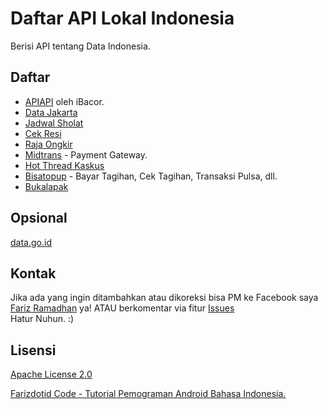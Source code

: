 # Daftar API Lokal Indonesia
Berisi API tentang Data Indonesia.

## Daftar
- [APIAPI](https://github.com/bachors/apiapi) oleh iBacor.
- [Data Jakarta](http://api.jakarta.go.id/)
- [Jadwal Sholat](http://wahidganteng.ga/api/jadwal-sholat)
- [Cek Resi](http://wahidganteng.ga/api/cek-resi)
- [Raja Ongkir](http://rajaongkir.com/dokumentasi)
- [Midtrans](https://midtrans.com/payments) - Payment Gateway.
- [Hot Thread Kaskus](https://api.bayyu.net/)
- [Bisatopup](http://docs.bisatopup.apiary.io/#) - Bayar Tagihan, Cek Tagihan, Transaksi Pulsa, dll.
- [Bukalapak](https://bukalapak.github.io/api/)

## Opsional
[data.go.id](http://data.go.id/)

## Kontak
Jika ada yang ingin ditambahkan atau dikoreksi bisa PM ke Facebook saya [Fariz Ramadhan](https://www.facebook.com/farizdotid) ya! ATAU berkomentar via fitur [Issues](https://github.com/farizdotid/DAFTAR-API-LOKAL-INDONESIA/issues)<br>
Hatur Nuhun. :)

## Lisensi

[Apache License 2.0](https://github.com/farizdotid/DAFTAR-API-LOKAL-INDONESIA/blob/master/LICENSE)

[Farizdotid Code - Tutorial Pemograman Android Bahasa Indonesia.](https://farizdotid.com/)
